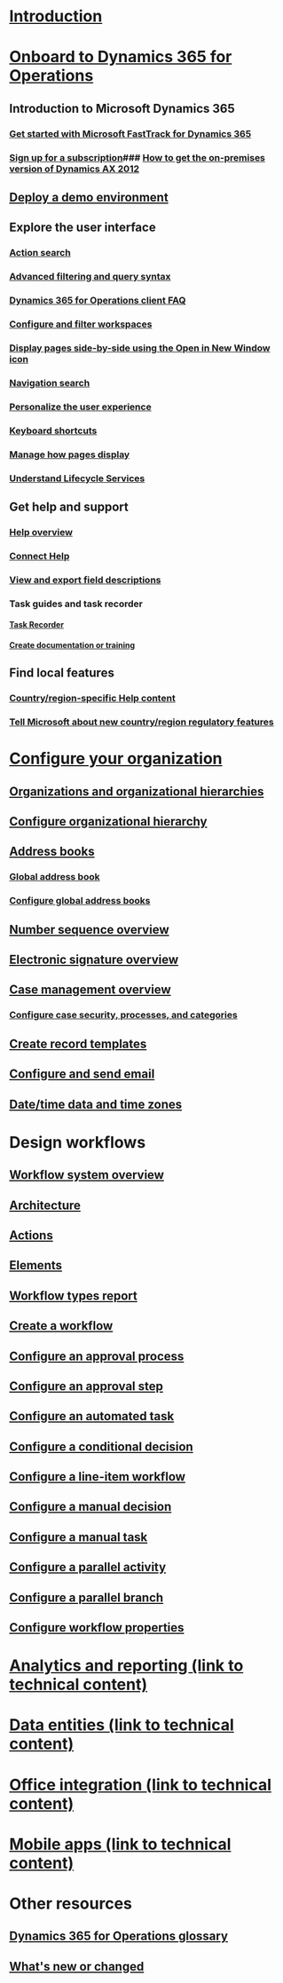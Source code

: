# [Introduction](index.md)

# [Onboard to Dynamics 365 for Operations](get-started/get-started-landing.md)
## Introduction to Microsoft Dynamics 365
### [Get started with Microsoft FastTrack for Dynamics 365](get-started/fasttrack-dynamics-365-overview.md)
### [Sign up for a subscription](/dev-itpro/dev-tools/sign-up-preview-subscription)### [How to get the on-premises version of Dynamics AX 2012](/dev-itpro/deployment/csp-download-customersource?toc=/dynamics365/operations/core/toc.json)
## [Deploy a demo environment](/dev-itpro/dev-tools/deploy-demo-environment?toc=/dynamics365/operations/core/toc.json)

## Explore the user interface
### [Action search](get-started/action-search.md)
### [Advanced filtering and query syntax](get-started/advanced-filtering-query-options.md)
### [Dynamics 365 for Operations client FAQ](get-started/client-faq.md)
### [Configure and filter workspaces](get-started/configure-filter-workspaces.md)
### [Display pages side-by-side using the Open in New Window icon](get-started/display-pages-side-by-side.md)
### [Navigation search](get-started/navigation-search.md)
### [Personalize the user experience](get-started/personalize-user-experience.md)
### [Keyboard shortcuts](get-started/shortcut-keys.md)
### [Manage how pages display](get-started/window-management.md)
### [Understand Lifecycle Services](/dev-itpro/lifecycle-services/lcs-works-lcs?toc=/dynamics365/operations/core/toc.json)

## Get help and support
### [Help overview](/dev-itpro/get-started/help-overview?toc=/dynamics365/operations/core/toc.json)
### [Connect Help](/dev-itpro/get-started/working-with-help?toc=/dynamics365/operations/core/toc.json)
### [View and export field descriptions](get-started/view-export-field-descriptions.md)

### Task guides and task recorder
#### [Task Recorder](/dev-itpro/user-interface/task-recorder?toc=/dynamics365/operations/toc.json)
#### [Create documentation or training](/dev-itpro/user-interface/task-recorder?toc=/dynamics365/operations/core/toc.json)

## Find local features
### [Country/region-specific Help content](localizations/country_region.md)
### [Tell Microsoft about new country/region regulatory features](/dev-itpro/localization-solutions/submit-localization-alerts?toc=/dynamics365/operations/core/toc.json)

# [Configure your organization](organization-administration/organization-administration-home-page.md)
## [Organizations and organizational hierarchies](organization-administration/organizations-organizational-hierarchies.md)
## [Configure organizational hierarchy](organization-administration/plan-organizational-hierarchy.md)
## [Address books](organization-administration/qa-address-books.md)
### [Global address book](organization-administration/overview-global-address-book.md)
### [Configure global address books](organization-administration/plan-configuration-global-address-book-additional-address-books.md)
## [Number sequence overview](organization-administration/number-sequence-overview.md)
## [Electronic signature overview](organization-administration/electronic-signature-overview.md)
## [Case management overview](organization-administration/cases.md)
### [Configure case security, processes, and categories](organization-administration/plan-case-management.md)
## [Create record templates](organization-administration/record-templates.md)
## [Configure and send email](organization-administration/configure-email.md)
## [Date/time data and time zones](organization-administration/date-time-zones.md)

# Design workflows
## [Workflow system overview](organization-administration/overview-workflow-system.md)
## [Architecture](organization-administration/workflow-system-architecture.md)
## [Actions](organization-administration/workflow-actions.md)
## [Elements](organization-administration/workflow-elements.md)
## [Workflow types report](organization-administration/workflow-types-report.md)
## [Create a workflow](organization-administration/create-workflow.md)
## [Configure an approval process](organization-administration/configure-approval-process-workflow.md)
## [Configure an approval step](organization-administration/configure-approval-step-workflow.md)
## [Configure an automated task](organization-administration/configure-automated-task-workflow.md)
## [Configure a conditional decision](organization-administration/configure-conditional-decision-workflow.md)
## [Configure a line-item workflow](organization-administration/configure-line-item-workflow.md)
## [Configure a manual decision](organization-administration/configure-manual-decision-workflow.md)
## [Configure a manual task](organization-administration/configure-manual-task-workflow.md)
## [Configure a parallel activity](organization-administration/configure-parallel-activity-workflow.md)
## [Configure a parallel branch](organization-administration/configure-parallel-branch-workflow.md)
## [Configure workflow properties](organization-administration/configure-workflow-properties.md)

# [Analytics and reporting (link to technical content)](/dev-itpro/analytics-bi-reporting/bi-reporting-home-page)

# [Data entities (link to technical content)](/dev-itpro/data-entities/data-entities)

# [Office integration (link to technical content)](/dev-itpro/office-integration/office-integration)

# [Mobile apps (link to technical content)](https://ax.help.dynamics.com/en/wiki/mobile-workspaces-recently-released/)

# Other resources
## [Dynamics 365 for Operations glossary](get-started/glossary.md)
## [What's new or changed](/dev-itpro/get-started/whats-new-changed?toc=/dynamics365/operations/core/toc.json)
